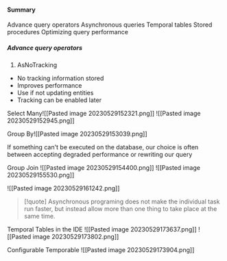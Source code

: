#### Summary
Advance query operators
Asynchronous queries
Temporal tables
Stored procedures
Optimizing query performance

##### Advance query operators
1) AsNoTracking
- No tracking information stored
- Improves performance
- Use if not updating entities
- Tracking can be enabled later

Select Many![[Pasted image 20230529152321.png]] ![[Pasted image 20230529152945.png]]

Group By![[Pasted image 20230529153039.png]]

If something can't be executed on the database, our choice is often between accepting degraded performance or rewriting our query

Group Join ![[Pasted image 20230529154400.png]] ![[Pasted image 20230529155530.png]]

![[Pasted image 20230529161242.png]]

> [!quote]
> Asynchronous programing does not make the individual task run faster, but instead allow more than one thing to take place at the same time.

Temporal Tables in the IDE ![[Pasted image 20230529173637.png]] ![[Pasted image 20230529173802.png]]

Configurable Temporable ![[Pasted image 20230529173904.png]]